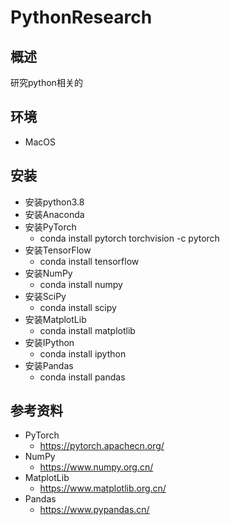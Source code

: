 # PythonResearch
## 概述
研究python相关的
## 环境
* MacOS
## 安装
* 安装python3.8
* 安装Anaconda
* 安装PyTorch
    - conda install pytorch torchvision -c pytorch
* 安装TensorFlow
    - conda install tensorflow
* 安装NumPy
    - conda install numpy
* 安装SciPy
    - conda install scipy
* 安装MatplotLib
    - conda install matplotlib
* 安装IPython
    - conda install ipython
* 安装Pandas
    - conda install pandas
## 参考资料
* PyTorch
    - https://pytorch.apachecn.org/
* NumPy
    - https://www.numpy.org.cn/
* MatplotLib   
    - https://www.matplotlib.org.cn/
* Pandas
    - https://www.pypandas.cn/